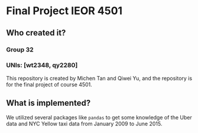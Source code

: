 # Final Project IEOR 4501
 
## Who created it?
### Group 32
### UNIs: [wt2348, qy2280]
This repository is created by Michen Tan and Qiwei Yu, and the repository is for the final project of course 4501.
 
## What is implemented?
We utilized several packages like `pandas` to get some knowledge of the Uber data and NYC Yellow taxi data from January 2009 to June 2015.

